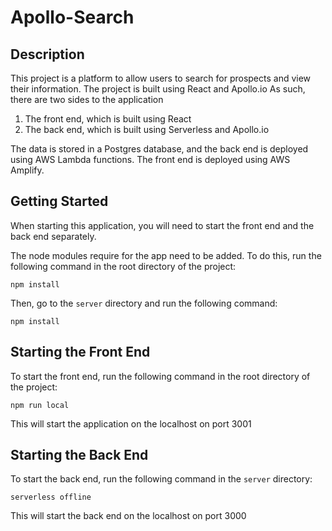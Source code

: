 # Apollo-Search

## Description

This project is a platform to allow users to search for prospects and view their information. The project is built using React and Apollo.io 
As such, there are two sides to the application

1) The front end, which is built using React
2) The back end, which is built using Serverless and Apollo.io

The data is stored in a Postgres database, and the back end is deployed using AWS Lambda functions. The front end is deployed using AWS Amplify.

## Getting Started

When starting this application, you will need to start the front end and the back end separately.

The node modules require for the app need to be added. To do this, run the following command in the root directory of the project:

```npm install```

Then, go to the `server` directory and run the following command:

```npm install```

## Starting the Front End

To start the front end, run the following command in the root directory of the project:

```npm run local```

This will start the application on the localhost on port 3001

## Starting the Back End

To start the back end, run the following command in the `server` directory:

```serverless offline```

This will start the back end on the localhost on port 3000
